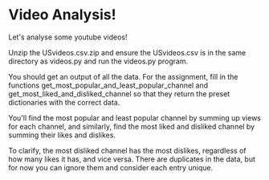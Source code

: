 # Video Analysis!

Let's analyse some youtube videos! 

Unzip the USvideos.csv.zip and ensure the USvideos.csv is in the same directory 
as videos.py and run the videos.py program. 

You should get an output of all the data.
For the assignment, fill in the functions get_most_popular_and_least_popular_channel
and get_most_liked_and_disliked_channel so that they return the preset dictionaries with the correct
data. 

You'll find the most popular and least popular channel by summing up views for each channel, and
similarly, find the most liked and disliked channel by summing their likes and dislikes.

To clarify, the most disliked channel has the most dislikes, regardless of how many likes it has, and vice versa. 
There are duplicates in the data, but for now you can ignore them and consider each entry unique.
